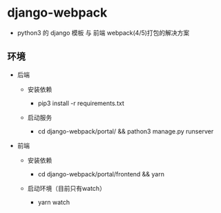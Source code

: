 # django-webpack

- python3 的 django 模板 与 前端 webpack(4/5)打包的解决方案

## 环境

- 后端

  - 安装依赖

    - pip3 install -r requirements.txt

  - 启动服务

    - cd django-webpack/portal/ && pathon3 manage.py runserver

- 前端

  - 安装依赖

    - cd django-webpack/portal/frontend && yarn
  
  - 启动环境（目前只有watch）

    - yarn watch

